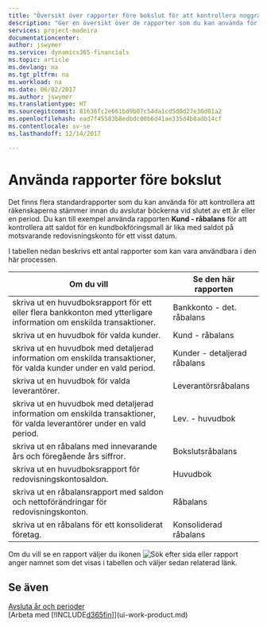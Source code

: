 ```yaml
---
title: "Översikt över rapporter före bokslut för att kontrollera noggrannheten för kontot | Microsoft Docs"
description: "Ger en översikt över de rapporter som du kan använda för att kontrollera att räkenskaperna stämmer innan du avslutar böckerna vid slutet av ett år eller en period."
services: project-madeira
documentationcenter: 
author: jswymer
ms.service: dynamics365-financials
ms.topic: article
ms.devlang: na
ms.tgt_pltfrm: na
ms.workload: na
ms.date: 06/02/2017
ms.author: jswymer
ms.translationtype: HT
ms.sourcegitcommit: 81636fc2e661bd9b07c54da1cd5d0d27e30d01a2
ms.openlocfilehash: ead7f45583b8edbdc00b6d41ae335d4b8adb14cf
ms.contentlocale: sv-se
ms.lasthandoff: 12/14/2017

---
```

# <a name="using-pre-closing-reports"></a>Använda rapporter före bokslut
Det finns flera standardrapporter som du kan använda för att kontrollera att räkenskaperna stämmer innan du avslutar böckerna vid slutet av ett år eller en period. Du kan till exempel använda rapporten **Kund - råbalans** för att kontrollera att saldot för en kundbokföringsmall är lika med saldot på motsvarande redovisningskonto för ett visst datum.

I tabellen nedan beskrivs ett antal rapporter som kan vara användbara i den här processen.

| Om du vill | Se den här rapporten |
| --- | --- |
| skriva ut en huvudboksrapport för ett eller flera bankkonton med ytterligare information om enskilda transaktioner. |Bankkonto - det. råbalans |
| skriva ut en huvudbok för valda kunder. |Kund - råbalans |
| skriva ut en huvudbok med detaljerad information om enskilda transaktioner, för valda kunder under en vald period. |Kunder - detaljerad råbalans |
| skriva ut en huvudbok för valda leverantörer. |Leverantörsråbalans |
| skriva ut en huvudbok med detaljerad information om enskilda transaktioner, för valda leverantörer under en vald period. |Lev. - huvudbok |
| skriva ut en råbalans med innevarande års och föregående års siffror. |Bokslutsråbalans |
| skriva ut en huvudboksrapport för redovisningskontosaldon. |Huvudbok |
| skriva ut en råbalansrapport med saldon och nettoförändringar för redovisningskonton. |Råbalans |
| skriva ut en råbalans för ett konsoliderat företag. |Konsoliderad råbalans |

Om du vill se en rapport väljer du ikonen ![Sök efter sida eller rapport](media/ui-search/search_small.png "ikonen Sök efter sida eller rapport") anger namnet som det visas i tabellen och väljer sedan relaterad länk.

## <a name="see-also"></a>Se även
[Avsluta år och perioder](year-close-years-periods.md)  
[Arbeta med [!INCLUDE[d365fin](includes/d365fin_md.md)]](ui-work-product.md)


